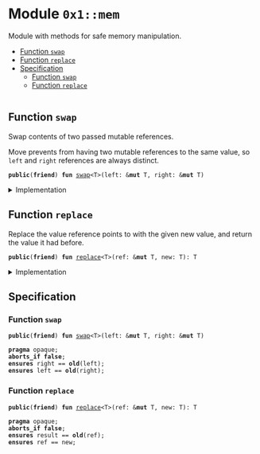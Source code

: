 
<a id="0x1_mem"></a>

# Module `0x1::mem`

Module with methods for safe memory manipulation.


-  [Function `swap`](#0x1_mem_swap)
-  [Function `replace`](#0x1_mem_replace)
-  [Specification](#@Specification_0)
    -  [Function `swap`](#@Specification_0_swap)
    -  [Function `replace`](#@Specification_0_replace)


<pre><code></code></pre>



<a id="0x1_mem_swap"></a>

## Function `swap`

Swap contents of two passed mutable references.

Move prevents from having two mutable references to the same value,
so <code>left</code> and <code>right</code> references are always distinct.


<pre><code><b>public</b>(<b>friend</b>) <b>fun</b> <a href="mem.md#0x1_mem_swap">swap</a>&lt;T&gt;(left: &<b>mut</b> T, right: &<b>mut</b> T)
</code></pre>



<details>
<summary>Implementation</summary>


<pre><code><b>native</b> <b>friend</b> <b>fun</b> <a href="mem.md#0x1_mem_swap">swap</a>&lt;T&gt;(left: &<b>mut</b> T, right: &<b>mut</b> T);
</code></pre>



</details>

<a id="0x1_mem_replace"></a>

## Function `replace`

Replace the value reference points to with the given new value,
and return the value it had before.


<pre><code><b>public</b>(<b>friend</b>) <b>fun</b> <a href="mem.md#0x1_mem_replace">replace</a>&lt;T&gt;(ref: &<b>mut</b> T, new: T): T
</code></pre>



<details>
<summary>Implementation</summary>


<pre><code><b>friend</b> <b>fun</b> <a href="mem.md#0x1_mem_replace">replace</a>&lt;T&gt;(ref: &<b>mut</b> T, new: T): T {
    <a href="mem.md#0x1_mem_swap">swap</a>(ref, &<b>mut</b> new);
    new
}
</code></pre>



</details>

<a id="@Specification_0"></a>

## Specification


<a id="@Specification_0_swap"></a>

### Function `swap`


<pre><code><b>public</b>(<b>friend</b>) <b>fun</b> <a href="mem.md#0x1_mem_swap">swap</a>&lt;T&gt;(left: &<b>mut</b> T, right: &<b>mut</b> T)
</code></pre>




<pre><code><b>pragma</b> opaque;
<b>aborts_if</b> <b>false</b>;
<b>ensures</b> right == <b>old</b>(left);
<b>ensures</b> left == <b>old</b>(right);
</code></pre>



<a id="@Specification_0_replace"></a>

### Function `replace`


<pre><code><b>public</b>(<b>friend</b>) <b>fun</b> <a href="mem.md#0x1_mem_replace">replace</a>&lt;T&gt;(ref: &<b>mut</b> T, new: T): T
</code></pre>




<pre><code><b>pragma</b> opaque;
<b>aborts_if</b> <b>false</b>;
<b>ensures</b> result == <b>old</b>(ref);
<b>ensures</b> ref == new;
</code></pre>


[move-book]: https://velor.dev/move/book/SUMMARY
